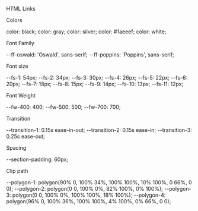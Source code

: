 HTML Links

<!-- Google fonts -->
<link rel="preconnect" href="https://fonts.googleapis.com">
<link rel="preconnect" href="https://fonts.gstatic.com" crossorigin>
<link href="https://fonts.googleapis.com/css2?family=Oswald:wght@300;400;500;700&family=Poppins:wght@400;500;700&display=swap" rel="stylesheet">

<!-- Icons -->
<script type="module" src="https://unpkg.com/ionicons@5.5.2/dist/ionicons/ionicons.esm.js"></script>  
<script nomodule src="https://unpkg.com/ionicons@5.5.2/dist/ionicons/ionicons.js"></script>


Colors

color: black;
color: gray;
color: silver;
color: #1aeeef;
color: white;


Font Family

--ff-oswald: 'Oswald', sans-serif;
--ff-poppins: 'Poppins', sans-serif;


Font size

--fs-1: 54px;
--fs-2: 34px;
--fs-3: 30px;
--fs-4: 26px;
--fs-5: 22px;
--fs-6: 20px;
--fs-7: 18px;
--fs-8: 15px;
--fs-9: 14px;
--fs-10: 13px;
--fs-11: 12px;


Font Weight

--fw-400: 400;
--fw-500: 500;
--fw-700: 700;


Transition

--transition-1: 0.15s ease-in-out;
--transition-2: 0.15s ease-in;
--transition-3: 0.25s ease-out;


Spacing

--section-padding: 60px;

Clip path

--polygon-1: polygon(90% 0, 100% 34%, 100% 100%, 10% 100%, 0 66%, 0 0);
--polygon-2: polygon(0 0, 100% 0%, 82% 100%, 0% 100%);
--polygon-3: polygon(0 0, 100% 0%, 100% 100%, 18% 100%);
--polygon-4: polygon(96% 0, 100% 36%, 100% 100%, 4% 100%, 0% 66%, 0 0);



